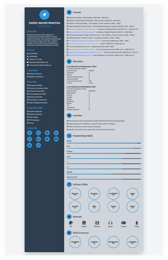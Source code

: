 ![Screenshot 01](https://github.com/yasirumadhuwantha/IP001/blob/a9037401f9ae0e6dae12e20b954fdc3e3a0a3d71/screenshots/Full%20Page%20Screenshot%20-%20Desktop.png)
